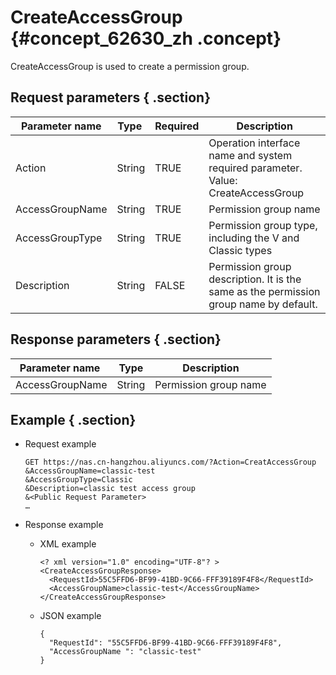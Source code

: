 # CreateAccessGroup {#concept_62630_zh .concept}

CreateAccessGroup is used to create a permission group.

## Request parameters { .section}

|Parameter name|Type |Required|Description|
|--------------|-----|--------|-----------|
|Action|String|TRUE|Operation interface name and system required parameter. Value: CreateAccessGroup|
|AccessGroupName|String|TRUE|Permission group name|
|AccessGroupType|String|TRUE|Permission group type, including the V and Classic types|
|Description|String|FALSE|Permission group description. It is the same as the permission group name by default.|

## Response parameters { .section}

|Parameter name |Type|Description|
|---------------|----|-----------|
|AccessGroupName|String|Permission group name|

## Example { .section}

-   Request example

    ```language-shell
    GET https://nas.cn-hangzhou.aliyuncs.com/?Action=CreatAccessGroup
    &AccessGroupName=classic-test
    &AccessGroupType=Classic
    &Description=classic test access group
    &<Public Request Parameter>
    …
    
    ```

-   Response example
    -   XML example

        ```language-xml
        <? xml version="1.0" encoding="UTF-8"? >
        <CreateAccessGroupResponse>
          <RequestId>55C5FFD6-BF99-41BD-9C66-FFF39189F4F8</RequestId>
          <AccessGroupName>classic-test</AccessGroupName>
        </CreateAccessGroupResponse>
        
        ```

    -   JSON example

        ```language-json
        {
          "RequestId": "55C5FFD6-BF99-41BD-9C66-FFF39189F4F8",
          "AccessGroupName ": "classic-test"
        }
        
        ```


